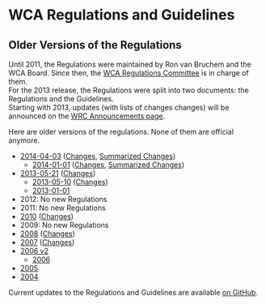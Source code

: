 # WCA Regulations and Guidelines

## Older Versions of the Regulations

Until 2011, the Regulations were maintained by Ron van Bruchem and the WCA Board. Since then, the [WCA Regulations Committee](https://www.worldcubeassociation.org/contact/wrc) is in charge of them.  
For the 2013 release, the Regulations were split into two documents: the Regulations and the Guidelines.  
Starting with 2013, updates (with lists of changes changes) will be announced on the [WRC Announcements page](https://www.worldcubeassociation.org/regulations/announcements/).

Here are older versions of the regulations. None of them are official anymore.

- [2014-04-03](./official/2014-04-03) ([Changes](https://github.com/cubing/wca-documents/compare/official-2014-01-01...official-2014-04-03#files_bucket), [Summarized Changes](https://www.worldcubeassociation.org/2014-04-03))
    - [2014-01-01](./official/2014-01-01) ([Changes](https://github.com/cubing/wca-documents/compare/diff-base-2013...official-2014-01-01#files_bucket), [Summarized Changes](https://www.worldcubeassociation.org/2014-01-01))
- [2013-05-21](./official/2013-05-21) ([Changes](https://github.com/cubing/wca-documents/compare/official-2013-05-10...official-2013-05-21#files_bucket))
    - [2013-05-10](./official/2013-05-10) ([Changes](https://github.com/cubing/wca-documents/compare/official-2013-01-01...official-2013-05-10#files_bucket))
    - [2013-01-01](./official/2013-01-01)
- 2012: No new Regulations
- 2011: No new Regulations
- [2010](./files/regulations2010.html) ([Changes](./files/regulations_history2010.html))
- 2009: No new Regulations
- [2008](./files/regulations2008.html) ([Changes](./files/regulations_history2009.html))
- [2007](./files/regulations2007.html) ([Changes](./files/regulations_history2008.html))
- [2006 v2](./files/regulations2006v2.html)
    - [2006](./files/regulations2006.html)
- [2005](./files/regulations2005.html)
- [2004](./files/regulations2004.html)

Current updates to the Regulations and Guidelines are available [on GitHub](https://github.com/cubing/wca-documents).